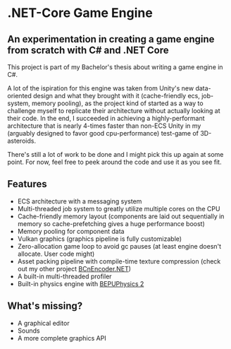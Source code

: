 # .NET-Core Game Engine

## An experimentation in creating a game engine from scratch with C# and .NET Core

This project is part of my Bachelor's thesis about writing a game engine in C#.

A lot of the ispiration for this engine was taken from Unity's new data-oriented design and what they brought with it (cache-friendly ecs, job-system, memory pooling), 
as the project kind of started as a way to challenge myself to replicate their architecture without actually looking at their code. In the end, I succeeded in achieving
a highly-performant architecture that is nearly 4-times faster than non-ECS Unity in my (arguably designed to favor good cpu-performance) test-game of 3D-asteroids. 

There's still a lot of work to be done and I might pick this up again at some point. For now, feel free to peek around the code and use it as you see fit.

## Features

 * ECS architecture with a messaging system
 * Multi-threaded job system to greatly utilize multiple cores on the CPU
 * Cache-friendly memory layout (components are laid out sequentially in memory so cache-prefetching gives a huge performance boost)
 * Memory pooling for component data
 * Vulkan graphics (graphics pipeline is fully customizable)
 * Zero-allocation game loop to avoid gc pauses (at least engine doesn't allocate. User code might)
 * Asset packing pipeline with compile-time texture compression (check out my other project [BCnEncoder.NET](https://github.com/Nominom/BCnEncoder.NET))
 * A built-in multi-threaded profiler
 * Built-in physics engine with [BEPUPhysics 2](https://github.com/bepu/bepuphysics2)
 
## What's missing?

 * A graphical editor
 * Sounds
 * A more complete graphics API
